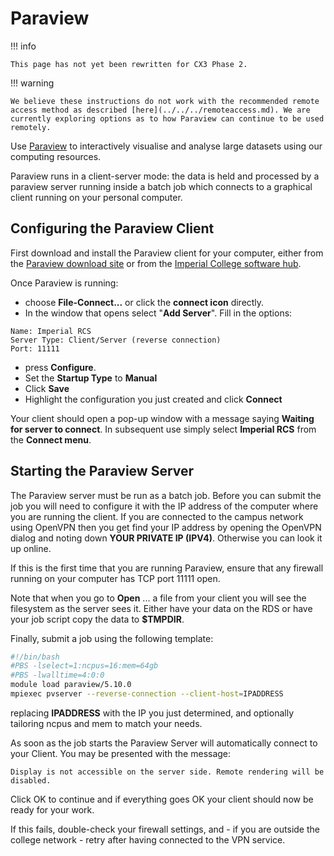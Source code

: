 # Paraview

!!! info

    This page has not yet been rewritten for CX3 Phase 2.

!!! warning

    We believe these instructions do not work with the recommended remote access method as described [here](../../../remoteaccess.md). We are currently exploring options as to how Paraview can continue to be used remotely. 

Use [Paraview](https://www.paraview.org/) to interactively visualise and analyse large datasets using our computing resources.

Paraview runs in a client-server mode: the data is held and processed by a paraview server running inside a batch job which connects to a graphical client running on your personal computer. 

## Configuring the Paraview Client

First download and install the Paraview client for your computer, either from the [Paraview download site](https://www.paraview.org/download/) or from the [Imperial College software hub](https://www.imperial.ac.uk/admin-services/ict/self-service/computers-printing/devices-and-software/get-software/software-hub/).

Once Paraview is running:

* choose **File-Connect...** or click the **connect icon** directly.
* In the window that opens select "**Add Server**". Fill in the options:

```
Name: Imperial RCS
Server Type: Client/Server (reverse connection)
Port: 11111
```

* press **Configure**.
* Set the **Startup Type** to **Manual**
* Click **Save**
* Highlight the configuration you just created and click **Connect**

Your client should open a pop-up window with a message saying **Waiting for server to connect**. In subsequent use simply select **Imperial RCS** from the **Connect menu**.

## Starting the Paraview Server

The Paraview server must be run as a batch job. Before you can submit the job you will need to configure it with the IP address of the computer where you are running the client. If you are connected to the campus network using OpenVPN then you get find your IP address by opening the OpenVPN dialog and noting down **YOUR PRIVATE IP (IPV4)**. Otherwise you can look it up online.

If this is the first time that you are running Paraview, ensure that any firewall running on your computer has TCP port 11111 open.

Note that when you go to **Open** ... a file from your client you will see the filesystem as the server sees it. Either have your data on the RDS or have your job script copy the data to **$TMPDIR**.

Finally, submit a job using the following template:

```bash
#!/bin/bash
#PBS -lselect=1:ncpus=16:mem=64gb
#PBS -lwalltime=4:0:0
module load paraview/5.10.0
mpiexec pvserver --reverse-connection --client-host=IPADDRESS
```

replacing **IPADDRESS** with the IP you just determined, and optionally tailoring ncpus and mem to match your needs.

As soon as the job starts the Paraview Server will automatically connect to your Client. You may be presented with the message:

```
Display is not accessible on the server side. Remote rendering will be disabled.
```

Click OK to continue and if everything goes OK your client should now be ready for your work.

If this fails, double-check your firewall settings, and - if you are outside the college network - retry after having connected to the VPN service.